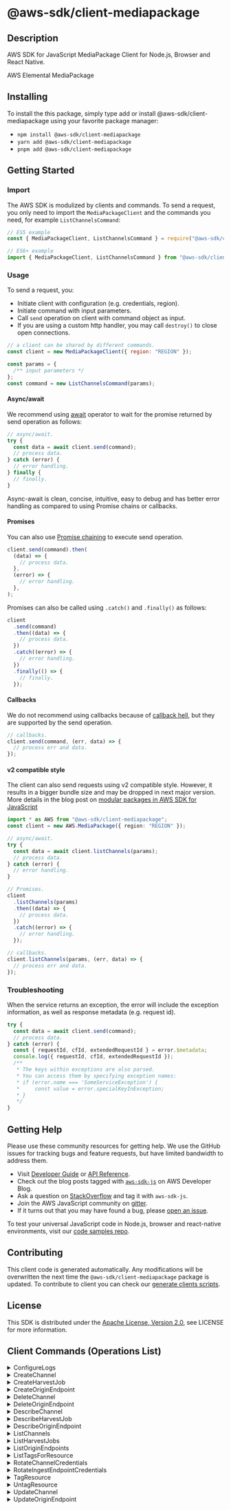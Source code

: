 <!-- generated file, do not edit directly -->

# @aws-sdk/client-mediapackage

## Description

AWS SDK for JavaScript MediaPackage Client for Node.js, Browser and React Native.

AWS Elemental MediaPackage

## Installing

To install the this package, simply type add or install @aws-sdk/client-mediapackage
using your favorite package manager:

- `npm install @aws-sdk/client-mediapackage`
- `yarn add @aws-sdk/client-mediapackage`
- `pnpm add @aws-sdk/client-mediapackage`

## Getting Started

### Import

The AWS SDK is modulized by clients and commands.
To send a request, you only need to import the `MediaPackageClient` and
the commands you need, for example `ListChannelsCommand`:

```js
// ES5 example
const { MediaPackageClient, ListChannelsCommand } = require("@aws-sdk/client-mediapackage");
```

```ts
// ES6+ example
import { MediaPackageClient, ListChannelsCommand } from "@aws-sdk/client-mediapackage";
```

### Usage

To send a request, you:

- Initiate client with configuration (e.g. credentials, region).
- Initiate command with input parameters.
- Call `send` operation on client with command object as input.
- If you are using a custom http handler, you may call `destroy()` to close open connections.

```js
// a client can be shared by different commands.
const client = new MediaPackageClient({ region: "REGION" });

const params = {
  /** input parameters */
};
const command = new ListChannelsCommand(params);
```

#### Async/await

We recommend using [await](https://developer.mozilla.org/en-US/docs/Web/JavaScript/Reference/Operators/await)
operator to wait for the promise returned by send operation as follows:

```js
// async/await.
try {
  const data = await client.send(command);
  // process data.
} catch (error) {
  // error handling.
} finally {
  // finally.
}
```

Async-await is clean, concise, intuitive, easy to debug and has better error handling
as compared to using Promise chains or callbacks.

#### Promises

You can also use [Promise chaining](https://developer.mozilla.org/en-US/docs/Web/JavaScript/Guide/Using_promises#chaining)
to execute send operation.

```js
client.send(command).then(
  (data) => {
    // process data.
  },
  (error) => {
    // error handling.
  },
);
```

Promises can also be called using `.catch()` and `.finally()` as follows:

```js
client
  .send(command)
  .then((data) => {
    // process data.
  })
  .catch((error) => {
    // error handling.
  })
  .finally(() => {
    // finally.
  });
```

#### Callbacks

We do not recommend using callbacks because of [callback hell](http://callbackhell.com/),
but they are supported by the send operation.

```js
// callbacks.
client.send(command, (err, data) => {
  // process err and data.
});
```

#### v2 compatible style

The client can also send requests using v2 compatible style.
However, it results in a bigger bundle size and may be dropped in next major version. More details in the blog post
on [modular packages in AWS SDK for JavaScript](https://aws.amazon.com/blogs/developer/modular-packages-in-aws-sdk-for-javascript/)

```ts
import * as AWS from "@aws-sdk/client-mediapackage";
const client = new AWS.MediaPackage({ region: "REGION" });

// async/await.
try {
  const data = await client.listChannels(params);
  // process data.
} catch (error) {
  // error handling.
}

// Promises.
client
  .listChannels(params)
  .then((data) => {
    // process data.
  })
  .catch((error) => {
    // error handling.
  });

// callbacks.
client.listChannels(params, (err, data) => {
  // process err and data.
});
```

### Troubleshooting

When the service returns an exception, the error will include the exception information,
as well as response metadata (e.g. request id).

```js
try {
  const data = await client.send(command);
  // process data.
} catch (error) {
  const { requestId, cfId, extendedRequestId } = error.$metadata;
  console.log({ requestId, cfId, extendedRequestId });
  /**
   * The keys within exceptions are also parsed.
   * You can access them by specifying exception names:
   * if (error.name === 'SomeServiceException') {
   *     const value = error.specialKeyInException;
   * }
   */
}
```

## Getting Help

Please use these community resources for getting help.
We use the GitHub issues for tracking bugs and feature requests, but have limited bandwidth to address them.

- Visit [Developer Guide](https://docs.aws.amazon.com/sdk-for-javascript/v3/developer-guide/welcome.html)
  or [API Reference](https://docs.aws.amazon.com/AWSJavaScriptSDK/v3/latest/index.html).
- Check out the blog posts tagged with [`aws-sdk-js`](https://aws.amazon.com/blogs/developer/tag/aws-sdk-js/)
  on AWS Developer Blog.
- Ask a question on [StackOverflow](https://stackoverflow.com/questions/tagged/aws-sdk-js) and tag it with `aws-sdk-js`.
- Join the AWS JavaScript community on [gitter](https://gitter.im/aws/aws-sdk-js-v3).
- If it turns out that you may have found a bug, please [open an issue](https://github.com/aws/aws-sdk-js-v3/issues/new/choose).

To test your universal JavaScript code in Node.js, browser and react-native environments,
visit our [code samples repo](https://github.com/aws-samples/aws-sdk-js-tests).

## Contributing

This client code is generated automatically. Any modifications will be overwritten the next time the `@aws-sdk/client-mediapackage` package is updated.
To contribute to client you can check our [generate clients scripts](https://github.com/aws/aws-sdk-js-v3/tree/main/scripts/generate-clients).

## License

This SDK is distributed under the
[Apache License, Version 2.0](http://www.apache.org/licenses/LICENSE-2.0),
see LICENSE for more information.

## Client Commands (Operations List)

<details>
<summary>
ConfigureLogs
</summary>

[Command API Reference](https://docs.aws.amazon.com/AWSJavaScriptSDK/v3/latest/client/mediapackage/command/ConfigureLogsCommand/) / [Input](https://docs.aws.amazon.com/AWSJavaScriptSDK/v3/latest/Package/-aws-sdk-client-mediapackage/Interface/ConfigureLogsCommandInput/) / [Output](https://docs.aws.amazon.com/AWSJavaScriptSDK/v3/latest/Package/-aws-sdk-client-mediapackage/Interface/ConfigureLogsCommandOutput/)

</details>
<details>
<summary>
CreateChannel
</summary>

[Command API Reference](https://docs.aws.amazon.com/AWSJavaScriptSDK/v3/latest/client/mediapackage/command/CreateChannelCommand/) / [Input](https://docs.aws.amazon.com/AWSJavaScriptSDK/v3/latest/Package/-aws-sdk-client-mediapackage/Interface/CreateChannelCommandInput/) / [Output](https://docs.aws.amazon.com/AWSJavaScriptSDK/v3/latest/Package/-aws-sdk-client-mediapackage/Interface/CreateChannelCommandOutput/)

</details>
<details>
<summary>
CreateHarvestJob
</summary>

[Command API Reference](https://docs.aws.amazon.com/AWSJavaScriptSDK/v3/latest/client/mediapackage/command/CreateHarvestJobCommand/) / [Input](https://docs.aws.amazon.com/AWSJavaScriptSDK/v3/latest/Package/-aws-sdk-client-mediapackage/Interface/CreateHarvestJobCommandInput/) / [Output](https://docs.aws.amazon.com/AWSJavaScriptSDK/v3/latest/Package/-aws-sdk-client-mediapackage/Interface/CreateHarvestJobCommandOutput/)

</details>
<details>
<summary>
CreateOriginEndpoint
</summary>

[Command API Reference](https://docs.aws.amazon.com/AWSJavaScriptSDK/v3/latest/client/mediapackage/command/CreateOriginEndpointCommand/) / [Input](https://docs.aws.amazon.com/AWSJavaScriptSDK/v3/latest/Package/-aws-sdk-client-mediapackage/Interface/CreateOriginEndpointCommandInput/) / [Output](https://docs.aws.amazon.com/AWSJavaScriptSDK/v3/latest/Package/-aws-sdk-client-mediapackage/Interface/CreateOriginEndpointCommandOutput/)

</details>
<details>
<summary>
DeleteChannel
</summary>

[Command API Reference](https://docs.aws.amazon.com/AWSJavaScriptSDK/v3/latest/client/mediapackage/command/DeleteChannelCommand/) / [Input](https://docs.aws.amazon.com/AWSJavaScriptSDK/v3/latest/Package/-aws-sdk-client-mediapackage/Interface/DeleteChannelCommandInput/) / [Output](https://docs.aws.amazon.com/AWSJavaScriptSDK/v3/latest/Package/-aws-sdk-client-mediapackage/Interface/DeleteChannelCommandOutput/)

</details>
<details>
<summary>
DeleteOriginEndpoint
</summary>

[Command API Reference](https://docs.aws.amazon.com/AWSJavaScriptSDK/v3/latest/client/mediapackage/command/DeleteOriginEndpointCommand/) / [Input](https://docs.aws.amazon.com/AWSJavaScriptSDK/v3/latest/Package/-aws-sdk-client-mediapackage/Interface/DeleteOriginEndpointCommandInput/) / [Output](https://docs.aws.amazon.com/AWSJavaScriptSDK/v3/latest/Package/-aws-sdk-client-mediapackage/Interface/DeleteOriginEndpointCommandOutput/)

</details>
<details>
<summary>
DescribeChannel
</summary>

[Command API Reference](https://docs.aws.amazon.com/AWSJavaScriptSDK/v3/latest/client/mediapackage/command/DescribeChannelCommand/) / [Input](https://docs.aws.amazon.com/AWSJavaScriptSDK/v3/latest/Package/-aws-sdk-client-mediapackage/Interface/DescribeChannelCommandInput/) / [Output](https://docs.aws.amazon.com/AWSJavaScriptSDK/v3/latest/Package/-aws-sdk-client-mediapackage/Interface/DescribeChannelCommandOutput/)

</details>
<details>
<summary>
DescribeHarvestJob
</summary>

[Command API Reference](https://docs.aws.amazon.com/AWSJavaScriptSDK/v3/latest/client/mediapackage/command/DescribeHarvestJobCommand/) / [Input](https://docs.aws.amazon.com/AWSJavaScriptSDK/v3/latest/Package/-aws-sdk-client-mediapackage/Interface/DescribeHarvestJobCommandInput/) / [Output](https://docs.aws.amazon.com/AWSJavaScriptSDK/v3/latest/Package/-aws-sdk-client-mediapackage/Interface/DescribeHarvestJobCommandOutput/)

</details>
<details>
<summary>
DescribeOriginEndpoint
</summary>

[Command API Reference](https://docs.aws.amazon.com/AWSJavaScriptSDK/v3/latest/client/mediapackage/command/DescribeOriginEndpointCommand/) / [Input](https://docs.aws.amazon.com/AWSJavaScriptSDK/v3/latest/Package/-aws-sdk-client-mediapackage/Interface/DescribeOriginEndpointCommandInput/) / [Output](https://docs.aws.amazon.com/AWSJavaScriptSDK/v3/latest/Package/-aws-sdk-client-mediapackage/Interface/DescribeOriginEndpointCommandOutput/)

</details>
<details>
<summary>
ListChannels
</summary>

[Command API Reference](https://docs.aws.amazon.com/AWSJavaScriptSDK/v3/latest/client/mediapackage/command/ListChannelsCommand/) / [Input](https://docs.aws.amazon.com/AWSJavaScriptSDK/v3/latest/Package/-aws-sdk-client-mediapackage/Interface/ListChannelsCommandInput/) / [Output](https://docs.aws.amazon.com/AWSJavaScriptSDK/v3/latest/Package/-aws-sdk-client-mediapackage/Interface/ListChannelsCommandOutput/)

</details>
<details>
<summary>
ListHarvestJobs
</summary>

[Command API Reference](https://docs.aws.amazon.com/AWSJavaScriptSDK/v3/latest/client/mediapackage/command/ListHarvestJobsCommand/) / [Input](https://docs.aws.amazon.com/AWSJavaScriptSDK/v3/latest/Package/-aws-sdk-client-mediapackage/Interface/ListHarvestJobsCommandInput/) / [Output](https://docs.aws.amazon.com/AWSJavaScriptSDK/v3/latest/Package/-aws-sdk-client-mediapackage/Interface/ListHarvestJobsCommandOutput/)

</details>
<details>
<summary>
ListOriginEndpoints
</summary>

[Command API Reference](https://docs.aws.amazon.com/AWSJavaScriptSDK/v3/latest/client/mediapackage/command/ListOriginEndpointsCommand/) / [Input](https://docs.aws.amazon.com/AWSJavaScriptSDK/v3/latest/Package/-aws-sdk-client-mediapackage/Interface/ListOriginEndpointsCommandInput/) / [Output](https://docs.aws.amazon.com/AWSJavaScriptSDK/v3/latest/Package/-aws-sdk-client-mediapackage/Interface/ListOriginEndpointsCommandOutput/)

</details>
<details>
<summary>
ListTagsForResource
</summary>

[Command API Reference](https://docs.aws.amazon.com/AWSJavaScriptSDK/v3/latest/client/mediapackage/command/ListTagsForResourceCommand/) / [Input](https://docs.aws.amazon.com/AWSJavaScriptSDK/v3/latest/Package/-aws-sdk-client-mediapackage/Interface/ListTagsForResourceCommandInput/) / [Output](https://docs.aws.amazon.com/AWSJavaScriptSDK/v3/latest/Package/-aws-sdk-client-mediapackage/Interface/ListTagsForResourceCommandOutput/)

</details>
<details>
<summary>
RotateChannelCredentials
</summary>

[Command API Reference](https://docs.aws.amazon.com/AWSJavaScriptSDK/v3/latest/client/mediapackage/command/RotateChannelCredentialsCommand/) / [Input](https://docs.aws.amazon.com/AWSJavaScriptSDK/v3/latest/Package/-aws-sdk-client-mediapackage/Interface/RotateChannelCredentialsCommandInput/) / [Output](https://docs.aws.amazon.com/AWSJavaScriptSDK/v3/latest/Package/-aws-sdk-client-mediapackage/Interface/RotateChannelCredentialsCommandOutput/)

</details>
<details>
<summary>
RotateIngestEndpointCredentials
</summary>

[Command API Reference](https://docs.aws.amazon.com/AWSJavaScriptSDK/v3/latest/client/mediapackage/command/RotateIngestEndpointCredentialsCommand/) / [Input](https://docs.aws.amazon.com/AWSJavaScriptSDK/v3/latest/Package/-aws-sdk-client-mediapackage/Interface/RotateIngestEndpointCredentialsCommandInput/) / [Output](https://docs.aws.amazon.com/AWSJavaScriptSDK/v3/latest/Package/-aws-sdk-client-mediapackage/Interface/RotateIngestEndpointCredentialsCommandOutput/)

</details>
<details>
<summary>
TagResource
</summary>

[Command API Reference](https://docs.aws.amazon.com/AWSJavaScriptSDK/v3/latest/client/mediapackage/command/TagResourceCommand/) / [Input](https://docs.aws.amazon.com/AWSJavaScriptSDK/v3/latest/Package/-aws-sdk-client-mediapackage/Interface/TagResourceCommandInput/) / [Output](https://docs.aws.amazon.com/AWSJavaScriptSDK/v3/latest/Package/-aws-sdk-client-mediapackage/Interface/TagResourceCommandOutput/)

</details>
<details>
<summary>
UntagResource
</summary>

[Command API Reference](https://docs.aws.amazon.com/AWSJavaScriptSDK/v3/latest/client/mediapackage/command/UntagResourceCommand/) / [Input](https://docs.aws.amazon.com/AWSJavaScriptSDK/v3/latest/Package/-aws-sdk-client-mediapackage/Interface/UntagResourceCommandInput/) / [Output](https://docs.aws.amazon.com/AWSJavaScriptSDK/v3/latest/Package/-aws-sdk-client-mediapackage/Interface/UntagResourceCommandOutput/)

</details>
<details>
<summary>
UpdateChannel
</summary>

[Command API Reference](https://docs.aws.amazon.com/AWSJavaScriptSDK/v3/latest/client/mediapackage/command/UpdateChannelCommand/) / [Input](https://docs.aws.amazon.com/AWSJavaScriptSDK/v3/latest/Package/-aws-sdk-client-mediapackage/Interface/UpdateChannelCommandInput/) / [Output](https://docs.aws.amazon.com/AWSJavaScriptSDK/v3/latest/Package/-aws-sdk-client-mediapackage/Interface/UpdateChannelCommandOutput/)

</details>
<details>
<summary>
UpdateOriginEndpoint
</summary>

[Command API Reference](https://docs.aws.amazon.com/AWSJavaScriptSDK/v3/latest/client/mediapackage/command/UpdateOriginEndpointCommand/) / [Input](https://docs.aws.amazon.com/AWSJavaScriptSDK/v3/latest/Package/-aws-sdk-client-mediapackage/Interface/UpdateOriginEndpointCommandInput/) / [Output](https://docs.aws.amazon.com/AWSJavaScriptSDK/v3/latest/Package/-aws-sdk-client-mediapackage/Interface/UpdateOriginEndpointCommandOutput/)

</details>
